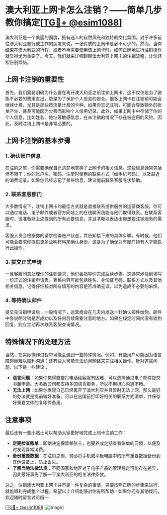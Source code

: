 # 澳大利亚上网卡怎么注销？——简单几步教你搞定[[TG💪+ @esim1088](https://t.me/s/esim1088)]

澳大利亚是一个美丽的国度，拥有迷人的自然风光和独特的文化氛围。对于许多前往澳大利亚旅行或工作的朋友来说，一张优质的上网卡是必不可少的。然而，当你结束在澳大利亚的行程，或者不再需要使用该上网卡时，如何正确地进行注销操作就显得尤为重要了。今天，我们就来详细聊聊澳大利亚上网卡的注销流程，让你轻松告别烦恼。

## 上网卡注销的重要性

首先，我们需要明确为什么要在离开澳大利亚之前注销上网卡。这不仅仅是为了避免不必要的费用支出，更是为了保护个人信息的安全。很多上网卡在注销前可能会继续计费，尤其是那些按流量计费的卡种。如果你忘记注销，可能会导致额外的账单产生，甚至可能因为欠费而影响个人信用记录。此外，如果上网卡中存储了你的个人信息，比如姓名、地址等敏感信息，在未注销的情况下存在被盗用的风险。因此，及时注销上网卡是非常必要的。

## 上网卡注销的基本步骤

### 1. 确认账户信息

在注销之前，你需要确保自己清楚地掌握了上网卡的相关信息。这些信息通常包括但不限于：你的账户名、密码、注册时使用的联系方式（如手机号码）、以及最近的消费记录。如果你已经忘记了某些信息，建议提前联系客服寻求帮助。

### 2. 联系客服部门

大多数情况下，注销上网卡的最佳方式就是直接联系提供服务的运营商客服。你可以通过电话、电子邮件或者官方网站上的在线聊天功能与他们取得联系。在联系客服时，请准备好上述提到的所有必要信息，并且清晰地表达出你想要注销服务的需求。

客服人员会根据你的请求检查账户状态，并告知接下来的具体步骤。有时候，他们可能会要求你提供更多证明材料来确认身份，这是为了确保只有账户持有人才能执行此操作。

### 3. 提交正式申请

一旦客服同意处理你的注销请求，他们会指导你完成后续步骤。这通常涉及到填写一份正式的注销申请表，表格内容可能包括姓名、身份证号码、联系方式以及其他相关信息。记得仔细核对所有填写的内容是否准确无误，以免造成不必要的麻烦。

### 4. 等待确认邮件

提交完注销申请后，一般情况下，运营商会在几天内发送一封确认邮件给你。邮件中会说明注销是否成功以及任何后续需要注意的地方。如果在规定时间内没有收到回复，则应主动再次联系客服查询情况。

## 特殊情况下的处理方法

当然，在实际操作过程中可能会遇到一些特殊情况。例如，有些用户可能因为语言障碍而难以顺利沟通；还有些人可能无法访问网络来完成相关操作。针对这些问题，以下是一些建议：

- **语言问题**：如果你觉得直接打电话给客服有困难，可以选择通过电子邮件提交书面申请。大多数公司都支持多国语言服务，所以不用担心沟通不畅。
- **无法上网**：如果你发现自己已经离开了澳大利亚并且暂时无法上网，那么最好的办法就是提前做好准备。可以在出国前打印好相关的联系方式清单，并保存好重要文件的复印件备用。

## 注意事项

最后还有一些小贴士可以帮助大家更好地完成上网卡注销工作：

- **定期检查账单**：即使决定保留某张卡，也要养成定期查看账单的习惯，以便及时发现异常消费。
- **备份重要数据**：在注销之前，务必将手机或平板电脑中的所有重要数据备份到其他设备上，防止丢失。
- **了解当地法律法规**：不同国家和地区对于电子产品的管理规定可能存在差异，因此最好事先了解一下澳大利亚的相关法律条款。

总之，注销澳大利亚上网卡并不是一件复杂的事情，只要按照正确的步骤来进行，就能顺利完成整个过程。希望以上介绍能够对你有所帮助！如果你还有其他疑问，欢迎随时留言讨论哦～

[[TG💪+ @esim1088](https://t.me/s/esim1088) ![Image](https://i.postimg.cc/4NQfJmqS/Snipaste-2025-05-13-00-14-12.png)]